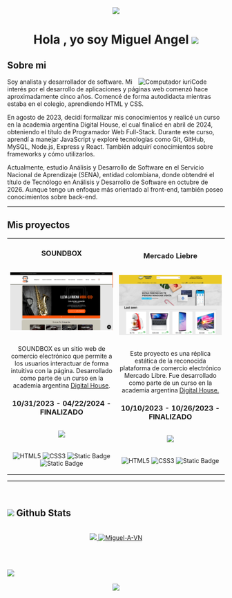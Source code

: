 <div align="center">
<img src="https://user-images.githubusercontent.com/73097560/115834477-dbab4500-a447-11eb-908a-139a6edaec5c.gif">
</div>

<div align="center">
<h1 align="center"><b>Hola , yo soy Miguel Angel </b><img src="https://media.giphy.com/media/hvRJCLFzcasrR4ia7z/giphy.gif" width="35"></h1>
</div>
<div align="center">
<!-- <p align="center">
 <a href="https://git.io/typing-svg"><img src="https://readme-typing-svg.demolab.com?font=Fira+Code&pause=1000&center=true&vCenter=true&random=false&width=435&lines=Full+stack+web+programmer" alt="Typing SVG" /></a>
</p> -->
</div>

## <b> Sobre mi</b>

<div aling="center">
  <img src="https://raw.githubusercontent.com/MicaelliMedeiros/micaellimedeiros/master/image/computer-illustration.png" min-width=200px" max-width="200px" width="200px" align="right" alt="Computador iuriCode">

  <p aling="center">
    Soy analista y desarrollador de software. Mi interés por el desarrollo de aplicaciones y páginas web comenzó hace aproximadamente cinco años. Comencé de forma autodidacta mientras estaba en el colegio, aprendiendo HTML y CSS.<br>

En agosto de 2023, decidí formalizar mis conocimientos y realicé un curso en la academia argentina Digital House, el cual finalicé en abril de 2024, obteniendo el título de Programador Web Full-Stack. Durante este curso, aprendí a manejar JavaScript y exploré tecnologías como Git, GitHub, MySQL, Node.js, Express y React. También adquirí conocimientos sobre frameworks y cómo utilizarlos.<br>

Actualmente, estudio Análisis y Desarrollo de Software en el Servicio Nacional de Aprendizaje (SENA), entidad colombiana, donde obtendré el título de Tecnólogo en Análisis y Desarrollo de Software en octubre de 2026. Aunque tengo un enfoque más orientado al front-end, también poseo conocimientos sobre back-end.<br>
  <p>
<div>

---

## **Mis proyectos**

<table>
<tr>
<td width="50%" max-width="200px">
<h3 align="center">SOUNDBOX</h3>
</br>
<div align="center">
<a href="https://soundbox-qyz4.onrender.com/" target="_blank">
<img src="./assets/img/SOUNDBOX.png" width="400" alt="Mercado Liebre">
</a>
</br>
</br>
<p>SOUNDBOX es un sitio web de comercio electrónico que permite a los usuarios interactuar de forma intuitiva con la página.
Desarrollado como parte de un curso en la academia argentina <a href="https://www.digitalhouse.com/co/productos/programacion/programacion-web-full-stack" target="_blank">Digital House</a>.
</p>

<h3 align="center">10/31/2023 - 04/22/2024 - FINALIZADO</h3>

</p>
</br>
<a href="https://github.com/PabloB91/Grupo_11_SoundBox" target="_blank">
<img src="https://img.shields.io/badge/REPOSITORIO-333333?style=for-the-badge&logo=github&logoColor=white"/>
</a>
</br>
</br>	
 
![HTML5](https://img.shields.io/badge/HTML5%20-%23E34F26.svg?style=for-the-badge&logo=html5&logoColor=white)
![CSS3](https://img.shields.io/badge/CSS%20-%23663399.svg?style=for-the-badge&logo=css3&logoColor=white)
![Static Badge](https://img.shields.io/badge/node.Js-%23339933?style=for-the-badge&logo=nodedotjs&logoColor=%23FFF)
![Static Badge](https://img.shields.io/badge/express-%23000?style=for-the-badge&logo=express&logoColor=%23fff)

</div>
</td>
<td width="50%" max-width="200px">
<h3 align="center">Mercado Liebre</h3>
</br>
<div align="center">
<a href="https://ml-miguel-angel-vargas-navarro.onrender.com" target="_blank">
<img src="./assets/img/MercadoLiebre.png" width="400" alt="Mercado Liebre">
</a>
</br>
</br>
<p>Este proyecto es una réplica estática de la reconocida plataforma de comercio electrónico Mercado Libre. Fue desarrollado como parte de un curso en la academia argentina <a href="https://www.digitalhouse.com/co/productos/programacion/programacion-web-full-stack" target="_blank">Digital House.</a>
</br>
</p>

<h3 align="center">10/10/2023 - 10/26/2023 - FINALIZADO</h3>

</br>
<a href="https://github.com/Miguel-A-VN/Mercado_Liebre" target="_blank">
<img src="https://img.shields.io/badge/REPOSITORIO-333333?style=for-the-badge&logo=github&logoColor=white"/>
</a>
</br>
</br>	
 
![HTML5](https://img.shields.io/badge/HTML5%20-%23E34F26.svg?style=for-the-badge&logo=html5&logoColor=white)
![CSS3](https://img.shields.io/badge/CSS%20-%23663399.svg?style=for-the-badge&logo=css3&logoColor=white)
![Static Badge](https://img.shields.io/badge/node.Js-%23339933?style=for-the-badge&logo=nodedotjs&logoColor=%23FFF)

</div>
</td>
</tr>	
<table>
 
<!--

---
## <img src="https://media2.giphy.com/media/QssGEmpkyEOhBCb7e1/giphy.gif?cid=ecf05e47a0n3gi1bfqntqmob8g9aid1oyj2wr3ds3mg700bl&rid=giphy.gif" width ="25"><b> Skills</b>

![HTML5](https://img.shields.io/badge/HTML5%20-%23E34F26.svg?style=for-the-badge&logo=html5&logoColor=white)
![CSS3](https://img.shields.io/badge/CSS%20-%23663399.svg?style=for-the-badge&logo=css3&logoColor=white)
![Static Badge](https://img.shields.io/badge/JavaScript-%23F7DF1E?style=for-the-badge&logo=javascript&logoColor=%23333)
![React](https://img.shields.io/badge/REACT-%2361DAFB?style=for-the-badge&logo=react&logoColor=%23333)
<br><br>

![Static Badge](https://img.shields.io/badge/node.Js-%23339933?style=for-the-badge&logo=nodedotjs&logoColor=%23FFF)
![Static Badge](https://img.shields.io/badge/express-%23000?style=for-the-badge&logo=express&logoColor=%23fff)
<br><br>

![Static Badge](https://img.shields.io/badge/DB-%23000?style=for-the-badge&logo=amazondocumentdb&logoColor=%23fff)
![Static Badge](https://img.shields.io/badge/MySQL-%234479A1?style=for-the-badge&logo=mysql&logoColor=%23FFF)
![Static Badge](https://img.shields.io/badge/sqlite-%23003B57?style=for-the-badge&logo=sqlite&logoColor=%23FFF)
<br><br>

![Static Badge](https://img.shields.io/badge/ejs-%23B4CA65?style=for-the-badge&logo=ejs&logoColor=%23333)
![Static Badge](https://img.shields.io/badge/GIT-%23F05032?style=for-the-badge&logo=git&logoColor=%23fff&cacheSeconds=https%3A%2F%2F&cacheSeconds=https%3A%2F%2Fgetbem.com%2F%2F)
![Static Badge](https://img.shields.io/badge/GITHUB-%23181717?style=for-the-badge&logo=github&logoColor=%23fff&cacheSeconds=https%3A%2F%2Fgithub.com%2F)
<br><br>

![Bem](https://img.shields.io/badge/bem-%23000?style=for-the-badge&logo=bem&logoColor=%23fff&cacheSeconds=https%3A%2F%2Fgetbem.com%2F)
![Static Badge](https://img.shields.io/badge/figma-%23F24E1E?style=for-the-badge&logo=figma&logoColor=%23fff&cacheSeconds=https%3A%2F%2Fwww.figma.com%2F)
-->
---

<br>

## <img src="https://media.giphy.com/media/iY8CRBdQXODJSCERIr/giphy.gif" width="35"><b> Github Stats </b>

<br>

<div align="center">

<a href="https://github.com/Miguel-A-VN/">
  <img src="https://github-readme-stats.vercel.app/api?username=Miguel-A-VN&include_all_commits=&count_private=true&show_icons=true&line_height=29&title_color=7A7ADB&icon_color=0099ff&text_color=D3D3D3&bg_color=0,000000,130F40" width="375"/>
  <img src="https://github-readme-stats.vercel.app/api/top-langs?username=Miguel-A-VN&show_icons=true&locale=en&layout=compact&line_height=20&title_color=7A7ADB&icon_color=2234AE&text_color=D3D3D3&bg_color=0,000000,130F40" width="375"  alt="Miguel-A-VN"/>
</a>
</div>

<br>
<br>

<br>

[![](https://visitcount.itsvg.in/api?id=/Miguel-A-VN&icon=0&color=0)](https://visitcount.itsvg.in)

<div align="center">
<img src="https://user-images.githubusercontent.com/73097560/115834477-dbab4500-a447-11eb-908a-139a6edaec5c.gif">
</div>
